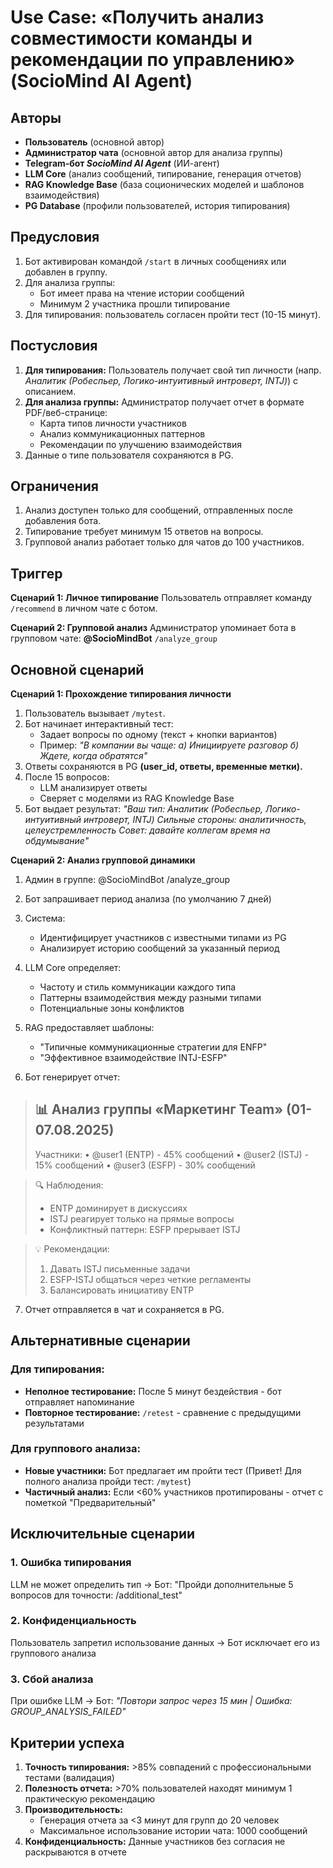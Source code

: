# Use Case: «Получить анализ совместимости команды и рекомендации по управлению» (SocioMind AI Agent)

## Авторы
- **Пользователь** (основной автор)
- **Администратор чата** (основной автор для анализа группы)
- **Telegram‑бот *SocioMind AI Agent*** (ИИ-агент)
- **LLM Core** (анализ сообщений, типирование, генерация отчетов)
- **RAG Knowledge Base** (база соционических моделей и шаблонов взаимодействия)
- **PG Database** (профили пользователей, история типирования)

## Предусловия
1. Бот активирован командой `/start` в личных сообщениях или добавлен в группу.
2. Для анализа группы:
   - Бот имеет права на чтение истории сообщений
   - Минимум 2 участника прошли типирование
3. Для типирования: пользователь согласен пройти тест (10-15 минут).

## Постусловия
1. **Для типирования:** Пользователь получает свой тип личности (напр. *Аналитик (Робеспьер, Логико-интуитивный интроверт, INTJ)*) с описанием.
2. **Для анализа группы:** Администратор получает отчет в формате PDF/веб-странице:
   - Карта типов личности участников
   - Анализ коммуникационных паттернов
   - Рекомендации по улучшению взаимодействия
3. Данные о типе пользователя сохраняются в PG.

## Ограничения
1. Анализ доступен только для сообщений, отправленных после добавления бота.
2. Типирование требует минимум 15 ответов на вопросы.
3. Групповой анализ работает только для чатов до 100 участников.

## Триггер
**Сценарий 1: Личное типирование**
Пользователь отправляет команду `/recommend` в личном чате с ботом.

**Сценарий 2: Групповой анализ**
Администратор упоминает бота в групповом чате: **@SocioMindBot** `/analyze_group`

## Основной сценарий
**Сценарий 1: Прохождение типирования личности**
1. Пользователь вызывает `/mytest`.
2. Бот начинает интерактивный тест:
   - Задает вопросы по одному (текст + кнопки вариантов)
   - Пример: *"В компании вы чаще: а) Инициируете разговор б) Ждете, когда обратятся"*
3. Ответы сохраняются в PG **(user_id, ответы, временные метки).**
4. После 15 вопросов:
   - LLM анализирует ответы
   - Сверяет с моделями из RAG Knowledge Base
5. Бот выдает результат:
*"Ваш тип: Аналитик (Робеспьер, Логико-интуитивный интроверт, INTJ)
Сильные стороны: аналитичность, целеустремленность
Совет: давайте коллегам время на обдумывание"*

**Сценарий 2: Анализ групповой динамики**
1. Админ в группе: @SocioMindBot /analyze_group

2. Бот запрашивает период анализа (по умолчанию 7 дней)

3. Система:
   - Идентифицирует участников с известными типами из PG
   - Анализирует историю сообщений за указанный период

4. LLM Core определяет:
   - Частоту и стиль коммуникации каждого типа
   - Паттерны взаимодействия между разными типами
   - Потенциальные зоны конфликтов

5. RAG предоставляет шаблоны:
   - "Типичные коммуникационные стратегии для ENFP"
   - "Эффективное взаимодействие INTJ-ESFP"

6. Бот генерирует отчет:
>📊 Анализ группы «Маркетинг Team» (01-07.08.2025)
>--------------------------------------------
>Участники:
>• @user1 (ENTP) - 45% сообщений
>• @user2 (ISTJ) - 15% сообщений
>• @user3 (ESFP) - 30% сообщений

>🔍 Наблюдения:
>- ENTP доминирует в дискуссиях
>- ISTJ реагирует только на прямые вопросы
>- Конфликтный паттерн: ESFP прерывает ISTJ

>💡 Рекомендации:
>1. Давать ISTJ письменные задачи
>2. ESFP-ISTJ общаться через четкие регламенты
>3. Балансировать инициативу ENTP

7. Отчет отправляется в чат и сохраняется в PG.

## Альтернативные сценарии
### Для типирования:
- **Неполное тестирование:** После 5 минут бездействия - бот отправляет напоминание
- **Повторное тестирование:** `/retest` - сравнение с предыдущими результатами

### Для группового анализа:
- **Новые участники:** Бот предлагает им пройти тест (Привет! Для полного анализа пройди тест: `/mytest`)
- **Частичный анализ:** Если <60% участников протипированы - отчет с пометкой "Предварительный"

## Исключительные сценарии
### 1. Ошибка типирования
LLM не может определить тип → Бот: "Пройди дополнительные 5 вопросов для точности: /additional_test"

### 2. Конфиденциальность
Пользователь запретил использование данных → Бот исключает его из группового анализа

### 3. Сбой анализа
При ошибке LLM → Бот: *"Повтори запрос через 15 мин | Ошибка: GROUP_ANALYSIS_FAILED"*

## Критерии успеха
1. **Точность типирования:** >85% совпадений с профессиональными тестами (валидация)
2. **Полезность отчета:** >70% пользователей находят минимум 1 практическую рекомендацию
3. **Производительность:**
   - Генерация отчета за <3 минут для групп до 20 человек
   - Максимальное использование истории чата: 1000 сообщений
4. **Конфиденциальность:** Данные участников без согласия не раскрываются в отчете
